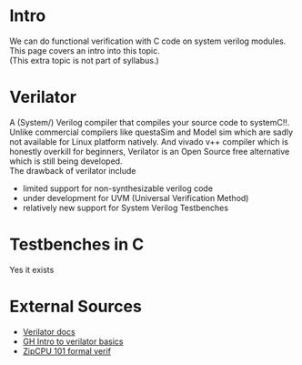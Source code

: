 # Intro
We can do functional verification with C code on system verilog modules. This page covers an intro into this topic. <br>
(This extra topic is not part of syllabus.)

# Verilator
A (System/) Verilog compiler that compiles your source code to systemC!!. Unlike commercial compilers like questaSim and Model sim which are sadly not available for Linux platform natively. And vivado v++ compiler which is honestly overkill for beginners, Verilator is an Open Source free alternative which is still being developed. <br>
The drawback of verilator include 
- limited support for non-synthesizable verilog code
- under development for UVM (Universal Verification Method)
- relatively new support for System Verilog Testbenches

# Testbenches in C
Yes it exists

# External Sources
- [Verilator docs](https://verilator.org/guide/latest/)
- [GH Intro to verilator basics](https://github.com/n-kremeris/verilator_basics)
- [ZipCPU 101 formal verif](https://zipcpu.com/tutorial/)
